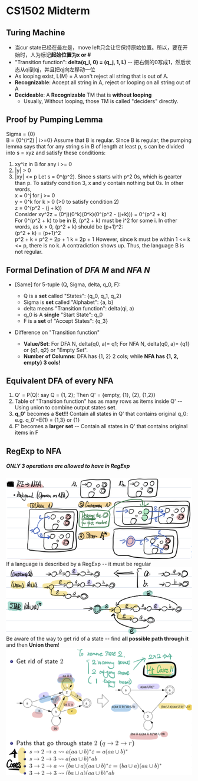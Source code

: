 # CS1502 Midterm 
## Turing Machine
* 当cur state已经在最左是，move left只会让它保持原始位置。所以，要在开始时，人为标记**起始位置为x or #**
* "Transition function": **delta(q_i, 0) = (q_j, 1, L)** -- 把右侧的0写成1，然后状态从qi到qj，并且把qj向左移动一位
* As looping exist, L(M) = A won't reject all string that is out of A.
* **Recognizable**: Accept all string in A, reject or looping on all string out of A
* **Decideable**: A **Recognizable** TM that is **without looping**
	- Usually, Without looping, those TM is called "deciders" directly.

## Proof by Pumping Lemma
Sigma = {0}  
B = {0^(i^2) | i>=0}
Assume that B is regular. SInce B is regular, the pumping lemma says that for any string s in B of length at least p, s can be divided into s = xyz and satisfy these conditions:  
1. xy^iz in B for any i >= 0
2. |y| > 0
3. |xy| <= p
Let s = 0^(p^2). Since s starts with p^2 0s, which is gearter than p. To satisfy condition 3, x and y contain nothing but 0s. In other words,  
x = 0^j for j >= 0  
y = 0^k for k > 0 (>0 to satisfy condition 2)  
z = 0^(p^2 - (j + k))  
Consider xy^2z = (0^j)(0^k)(0^k)(0^(p^2 - (j+k))) = 0^(p^2 + k)  
For 0^(p^2 + k) to be in B, (p^2 + k) must be i^2 for some i. In other words, as k > 0, (p^2 + k) should be (p+1)^2:  
(p^2 + k) = (p+1)^2  
p^2 + k = p^2 + 2p + 1
k = 2p + 1
However, since k must be within 1 <= k <= p, there is no k. A contradiction shows up. Thus, the language B is not regular.

## Formal Defination of *DFA M* and *NFA N*
* [Same] for 5-tuple (Q, Sigma, delta, q_0, F):
	- Q is a **set** called "States": {q_0, q_1, q_2}
	- Sigma is **set** called "Alphabet": {a, b}
	- delta means "Transition function": delta(qi, a)
	- q_0 is A **single** "Start State": q_0
	- F is a **set** of "Accept States": {q_3}

* Difference on "Transition function"
	- **Value/Set**: For DFA N, delta(q0, a)= q1; For NFA N, delta(q0, a)= {q1}  or {q1, q2} or "Empty Set".
	- **Number of Columns**: DFA has {1, 2} 2 cols; while **NFA has {1, 2, empty} 3 cols!**
	

## Equivalent DFA of every NFA
1. Q' = P(Q): 	say Q = {1, 2}; Then Q' = {empty, {1}, {2}, {1,2}}
2. Table of "Transition function" has as many rows as items inside Q' -- Using union to combine output states **set**.
3. **q_0'** becomes a **Set**!!! Contain all states in Q' that contains original q_0: e.g. q_0'=E(1) = {1,3} or {1}
4. F' becomes a **larger set** -- Contain all states in Q' that contains original items in F

## RegExp to NFA
##### ONLY 3 operations are allowed to have in RegExp
![Basic](https://github.com/ice-bear-git/ML-paperReading/blob/main/Visualization/CS1502_1.png)
If a language is described by a RegExp -- it must be regular
![Example 1](https://github.com/ice-bear-git/ML-paperReading/blob/main/Visualization/CS1502_2.png)
Be aware of the way to get rid of a state -- find **all possible path through it** and then **Union them**!
![Example 2](https://github.com/ice-bear-git/ML-paperReading/blob/main/Visualization/CS1502_3.png)